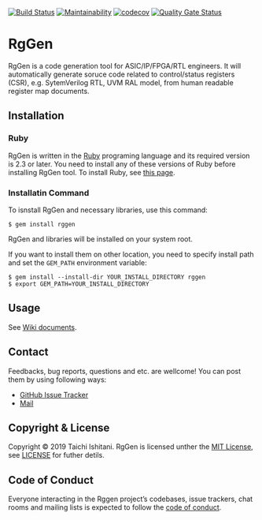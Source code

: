 [![Build Status](https://travis-ci.org/rggen/rggen.svg?branch=master)](https://travis-ci.org/rggen/rggen)
[![Maintainability](https://api.codeclimate.com/v1/badges/5ee2248300ec0517e597/maintainability)](https://codeclimate.com/github/rggen/rggen/maintainability)
[![codecov](https://codecov.io/gh/rggen/rggen/branch/master/graph/badge.svg)](https://codecov.io/gh/rggen/rggen)
[![Quality Gate Status](https://sonarcloud.io/api/project_badges/measure?project=rggen_rggen&metric=alert_status)](https://sonarcloud.io/dashboard?id=rggen_rggen)

# RgGen

RgGen is a code generation tool for ASIC/IP/FPGA/RTL engineers. It will automatically generate soruce code related to control/status registers (CSR), e.g. SytemVerilog RTL, UVM RAL model, from human readable register map documents.

## Installation

### Ruby

RgGen is written in the [Ruby](https://www.ruby-lang.org/en/about/) programing language and its required version is 2.3 or later. You need to install  any of these versions of Ruby before installing RgGen tool. To install Ruby, see [this page](https://www.ruby-lang.org/en/downloads/).

### Installatin Command

To isnstall RgGen and necessary libraries, use this command:

```
$ gem install rggen
```

RgGen and libraries will be installed on your system root.

If you want to install them on other location, you need to specify install path and set the `GEM_PATH` environment variable:

```
$ gem install --install-dir YOUR_INSTALL_DIRECTORY rggen
$ export GEM_PATH=YOUR_INSTALL_DIRECTORY
```

## Usage

See [Wiki documents](https://github.com/rggen/rggen/wiki).

## Contact

Feedbacks, bug reports, questions and etc. are wellcome! You can post them by using following ways:

* [GitHub Issue Tracker](https://github.com/rggen/rggen/issues)
* [Mail](mailto:taichi730@gmail.com)

## Copyright & License

Copyright &copy; 2019 Taichi Ishitani. RgGen is licensed unther the [MIT License](https://opensource.org/licenses/MIT), see [LICENSE](LICENSE) for futher detils.

## Code of Conduct

Everyone interacting in the Rggen project’s codebases, issue trackers, chat rooms and mailing lists is expected to follow the [code of conduct](https://github.com/rggen/rggen/blob/master/CODE_OF_CONDUCT.md).
